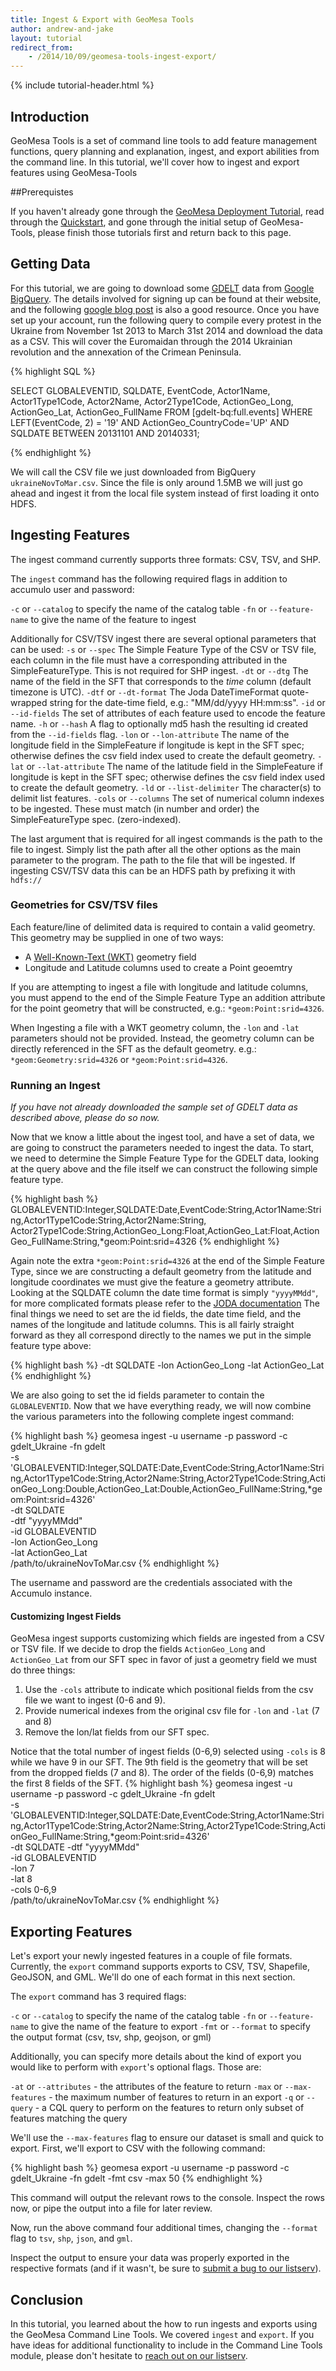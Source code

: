 ```yaml
---
title: Ingest & Export with GeoMesa Tools
author: andrew-and-jake
layout: tutorial
redirect_from:
    - /2014/10/09/geomesa-tools-ingest-export/
---
```


{% include tutorial-header.html %}

<!-- add some style to fix the xml formatting color -->
<style>
code.xml { color:#93a1a1 }
</style>

## Introduction

GeoMesa Tools is a set of command line tools to add feature management functions, query planning and
explanation, ingest, and export abilities from the command line. In this tutorial, we'll cover how
to ingest and export features using GeoMesa-Tools
<!--more-->

##Prerequistes

If you haven't already gone through the [GeoMesa Deployment Tutorial](/geomesa-deployment/), read through the [Quickstart](http://www.geomesa.org/geomesa-quickstart/), and
gone through the initial setup of GeoMesa-Tools, please finish those tutorials first and return back
to this page.

## Getting Data

For this tutorial, we are going to download some [GDELT](http://gdeltproject.org/) data from [Google BigQuery](https://cloud.google.com/products/bigquery/).
The details involved for signing up can be found at their website, and the following [google blog post](http://googlecloudplatform.blogspot.com/2014/05/worlds-largest-event-dataset-now-publicly-available-in-google-bigquery.html) is also a good resource.
Once you have set up your account, run the following query to compile every protest in the Ukraine from November 1st 2013 to March 31st 2014 and download the data as a CSV.
This will cover the Euromaidan through the 2014 Ukrainian revolution and the annexation of the Crimean Peninsula.

{% highlight SQL %}

SELECT GLOBALEVENTID, SQLDATE, EventCode, Actor1Name, Actor1Type1Code, Actor2Name, Actor2Type1Code, ActionGeo_Long, ActionGeo_Lat, ActionGeo_FullName
FROM [gdelt-bq:full.events]
WHERE
 LEFT(EventCode, 2) = '19'
 AND ActionGeo_CountryCode='UP'
 AND SQLDATE BETWEEN 20131101 AND 20140331;

{% endhighlight %}

We will call the CSV file we just downloaded from BigQuery `ukraineNovToMar.csv`. Since the file is only around 1.5MB we will just go ahead and ingest it from the local file system instead of first loading it onto HDFS.

## Ingesting Features

The ingest command currently supports three formats: CSV, TSV, and SHP.

The `ingest` command has the following required flags in addition to accumulo user and password:

`-c` or `--catalog` to specify the name of the catalog table
`-fn` or `--feature-name` to give the name of the feature to ingest

Additionally for CSV/TSV ingest there are several optional parameters that can be used:
`-s` or `--spec` The Simple Feature Type of the CSV or TSV file, each column in the file must have a corresponding attributed in the SimpleFeatureType. This is not required for SHP ingest.
`-dt` or `--dtg` The name of the field in the SFT that corresponds to the *time* column (default timezone is UTC).
`-dtf` or `--dt-format` The Joda DateTimeFormat quote-wrapped string for the date-time field, e.g.: "MM/dd/yyyy HH:mm:ss".
`-id` or `--id-fields` The set of attributes of each feature used to encode the feature name.
`-h` or `--hash` A flag to optionally md5 hash the resulting id created from the `--id-fields` flag.
`-lon` or `--lon-attribute` The name of the longitude field in the SimpleFeature if longitude is kept in the SFT spec; otherwise defines the csv field index used to create the default geometry.
`-lat` or `--lat-attribute` The name of the latitude field in the SimpleFeature if longitude is kept in the SFT spec; otherwise defines the csv field index used to create the default geometry.
`-ld` or `--list-delimiter` The character(s) to delimit list features.
`-cols` or `--columns` The set of numerical column indexes to be ingested. These must match (in number and order) the SimpleFeatureType spec. (zero-indexed).

The last argument that is required for all ingest commands is the path to the file to ingest. Simply list the path after all the other options as the main parameter to the program. The path to the file that will be ingested. If ingesting CSV/TSV data this can be an HDFS path by prefixing it with `hdfs://`

### Geometries for CSV/TSV files
Each feature/line of delimited data is required to contain a valid geometry. This geometry may be supplied in one of two ways:

* A [Well-Known-Text (WKT)](http://en.wikipedia.org/wiki/Well-known_text) geometry field
* Longitude and Latitude columns used to create a Point geoemtry

If you are attempting to ingest a file with longitude and latitude columns, you must append to the end of the Simple Feature Type an addition attribute for the point geometry that will be constructed, e.g.: `*geom:Point:srid=4326`.

When Ingesting a file with a WKT geometry column, the `-lon` and `-lat` parameters should not be provided. Instead, the geometry column can be directly referenced in the SFT as the default geometry. e.g.: `*geom:Geometry:srid=4326` or `*geom:Point:srid=4326`.

### Running an Ingest

*If you have not already downloaded the sample set of GDELT data as described above, please do so now.*

Now that we know a little about the ingest tool, and have a set of data, we are going to construct the parameters needed to ingest the data.
To start, we need to determine the Simple Feature Type for the GDELT data, looking at the query above and the file itself we can construct the following simple feature type.

{% highlight bash %}
GLOBALEVENTID:Integer,SQLDATE:Date,EventCode:String,Actor1Name:String,Actor1Type1Code:String,Actor2Name:String,
Actor2Type1Code:String,ActionGeo_Long:Float,ActionGeo_Lat:Float,ActionGeo_FullName:String,*geom:Point:srid=4326
{% endhighlight  %}

Again note the extra `*geom:Point:srid=4326` at the end of the Simple Feature Type, since we are constructing a default geometry from the latitude and longitude coordinates we must give the feature a geometry attribute.
Looking at the SQLDATE column the date time format is simply `"yyyyMMdd"`, for more complicated formats please refer to the [JODA documentation](http://joda-time.sourceforge.net/apidocs/org/joda/time/format/DateTimeFormat.html)
The final things we need to set are the id fields, the date time field, and the names of the longitude and latitude columns. This is all fairly straight forward as they all correspond directly to the names we put in the simple feature type above:

{% highlight bash %}
-dt SQLDATE
-lon ActionGeo_Long
-lat ActionGeo_Lat
{% endhighlight %}

We are also going to set the id fields parameter to contain the `GLOBALEVENTID`.
Now that we have everything ready, we will now combine the various parameters into the following complete ingest command:

{% highlight bash %}
geomesa ingest -u username -p password -c gdelt_Ukraine -fn gdelt \
 -s 'GLOBALEVENTID:Integer,SQLDATE:Date,EventCode:String,Actor1Name:String,Actor1Type1Code:String,Actor2Name:String,Actor2Type1Code:String,ActionGeo_Long:Double,ActionGeo_Lat:Double,ActionGeo_FullName:String,*geom:Point:srid=4326' \
 -dt SQLDATE \
 -dtf "yyyyMMdd" \
 -id GLOBALEVENTID \
 -lon ActionGeo_Long \
 -lat ActionGeo_Lat \
 /path/to/ukraineNovToMar.csv
{% endhighlight %}

The username and password are the credentials associated with the Accumulo instance.


#### Customizing Ingest Fields
GeoMesa ingest supports customizing which fields are ingested from a CSV or TSV file. If we decide to drop the fields `ActionGeo_Long` and `ActionGeo_Lat` from our SFT spec in favor of just a geometry field we must do three things:

1. Use the `-cols` attribute to indicate which positional fields from the csv file we want to ingest (0-6 and 9).
2. Provide numerical indexes from the original csv file for `-lon` and `-lat` (7 and 8)
3. Remove the lon/lat fields from our SFT spec.

Notice that the total number of ingest fields (0-6,9) selected using `-cols` is 8 while we have 9 in our SFT. The 9th field is the geometry that will be set from the dropped fields (7 and 8). The order of the fields (0-6,9) matches the first 8 fields of the SFT.
{% highlight bash %}
geomesa ingest -u username -p password -c gdelt_Ukraine -fn gdelt \
 -s 'GLOBALEVENTID:Integer,SQLDATE:Date,EventCode:String,Actor1Name:String,Actor1Type1Code:String,Actor2Name:String,Actor2Type1Code:String,ActionGeo_FullName:String,*geom:Point:srid=4326' \
 -dt SQLDATE
 -dtf "yyyyMMdd" \
 -id GLOBALEVENTID \
 -lon 7 \
 -lat 8 \
 -cols 0-6,9 \
 /path/to/ukraineNovToMar.csv
{% endhighlight %}

## Exporting Features

Let's export your newly ingested features in a couple of file formats. Currently, the `export`
command supports exports to CSV, TSV, Shapefile, GeoJSON, and GML. We'll do one of each format in
this next section.

The `export` command has 3 required flags:

`-c` or `--catalog` to specify the name of the catalog table
`-fn` or `--feature-name` to give the name of the feature to export
`-fmt` or `--format` to specify the output format (csv, tsv, shp, geojson, or gml)

Additionally, you can specify more details about the kind of export you would like to perform with
`export`'s optional flags. Those are:

`-at` or `--attributes` - the attributes of the feature to return
`-max` or `--max-features` - the maximum number of features to return in an export
`-q` or `--query` - a CQL query to perform on the features to return only subset of features matching the query

We'll use the `--max-features` flag to ensure our dataset is small and quick to export. First, we'll
export to CSV with the following command:

{% highlight bash %}
geomesa export -u username -p password -c gdelt_Ukraine -fn gdelt -fmt csv -max 50
{% endhighlight %}

This command will output the relevant rows to the console.  Inspect the rows now, or pipe the output
into a file for later review.

Now, run the above command four additional times, changing the `--format` flag to `tsv`, `shp`,
`json`, and `gml`.

Inspect the output to ensure your data was properly exported in the respective formats (and if it wasn't, be sure to
[submit a bug to our listserv](mailto:geomesa-users@locationtech.org)).

<!--
## Explaining Queries

One last command in the GeoMesa Command Line Tools module is the `explain` command, which is covered
in detail in the post [Understanding Queries by James Hughes](no-link-yet).
-->

## Conclusion
In this tutorial, you learned about the how to run ingests and exports using the GeoMesa Command
Line Tools. We covered `ingest` and `export`. If you have ideas for additional functionality to
include in the Command Line Tools module, please don't hesitate to
[reach out on our listserv](mailto:geomesa-users@locationtech.org).
